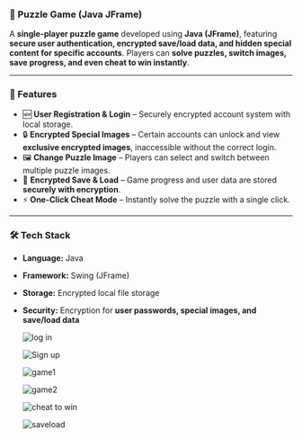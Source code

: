 ### **📝 Puzzle Game (Java JFrame)**

A **single-player puzzle game** developed using **Java (JFrame)**, featuring **secure user authentication, encrypted save/load data, and hidden special content for specific accounts**. Players can **solve puzzles, switch images, save progress, and even cheat to win instantly**.

------

### **🔹 Features**

- 🆕 **User Registration & Login** – Securely encrypted account system with local storage.
- 🔒 **Encrypted Special Images** – Certain accounts can unlock and view **exclusive encrypted images**, inaccessible without the correct login.
- 🖼️ **Change Puzzle Image** – Players can select and switch between multiple puzzle images.
- 💾 **Encrypted Save & Load** – Game progress and user data are stored **securely with encryption**.
- ⚡ **One-Click Cheat Mode** – Instantly solve the puzzle with a single click.

------

### **🛠 Tech Stack**

- **Language:** Java
- **Framework:** Swing (JFrame)
- **Storage:** Encrypted local file storage
- **Security:** Encryption for **user passwords, special images, and save/load data**



  ![log in](https://s3.us-east-1.amazonaws.com/com.chloe.testaws/puzzlegame/Login.png)



  ![Sign up](https://s3.us-east-1.amazonaws.com/com.chloe.testaws/puzzlegame/Signup.png)

  ![game1](https://s3.us-east-1.amazonaws.com/com.chloe.testaws/puzzlegame/game1.png)

  ![game2](https://s3.us-east-1.amazonaws.com/com.chloe.testaws/puzzlegame/game2.png)

  ![cheat to win](https://s3.us-east-1.amazonaws.com/com.chloe.testaws/puzzlegame/cheat+to+win.png)

  ![saveload](https://s3.us-east-1.amazonaws.com/com.chloe.testaws/puzzlegame/saveload.png)